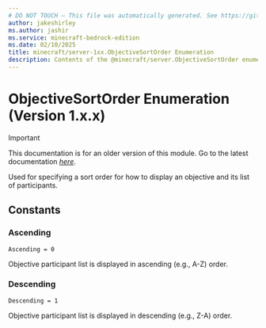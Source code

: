 ```yaml
---
# DO NOT TOUCH — This file was automatically generated. See https://github.com/mojang/minecraftapidocsgenerator to modify descriptions, examples, etc.
author: jakeshirley
ms.author: jashir
ms.service: minecraft-bedrock-edition
ms.date: 02/10/2025
title: minecraft/server-1xx.ObjectiveSortOrder Enumeration
description: Contents of the @minecraft/server.ObjectiveSortOrder enumeration (Version 1.x.x).
---
```

# ObjectiveSortOrder Enumeration (Version 1.x.x)

> [!IMPORTANT]
> This documentation is for an older version of this module. Go to the latest documentation [*here*](../../../scriptapi/minecraft/server/ObjectiveSortOrder.md).

Used for specifying a sort order for how to display an objective and its list of participants.

## Constants
### **Ascending**
`Ascending = 0`

Objective participant list is displayed in ascending (e.g., A-Z) order.
### **Descending**
`Descending = 1`

Objective participant list is displayed in descending (e.g., Z-A) order.
